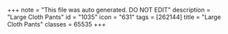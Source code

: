 +++
note = "This file was auto generated. DO NOT EDIT"
description = "Large Cloth Pants"
id = "1035"
icon = "631"
tags = [262144]
title = "Large Cloth Pants"
classes = 65535
+++

